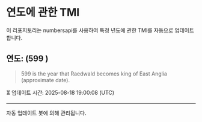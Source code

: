 
# 연도에 관한 TMI

이 리포지토리는 numbersapi를 사용하여 특정 년도에 관한 TMI를 자동으로 업데이트합니다.

## 연도: (599 )
> 599 is the year that Raedwald becomes king of East Anglia (approximate date).

⏳ 업데이트 시간: 2025-08-18 19:00:08 (UTC)

---
자동 업데이트 봇에 의해 관리됩니다.
